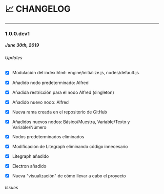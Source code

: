 # :chart_with_upwards_trend: CHANGELOG
---
### 1.0.0.dev1
##### June 30th, 2019

###### Updates
- [x] Modulación del index.html: engine/initialize.js, nodes/default.js
- [x] Añadido nodo predeterminado: Alfred
- [x] Añadida restricción para el nodo Alfred (singleton)
- [x] Añadido nuevo nodo: Alfred

- [x] Nueva rama creada en el repositorio de GitHub
- [x] Añadidos nuevos nodos: Básico/Muestra, Variable/Texto y Variable/Número
- [x] Nodos predeterminados eliminados
- [x] Modificación de Litegraph eliminando código innecesario
- [x] Litegraph añadido
- [x] Electron añadido
- [x] Nueva "visualización" de cómo llevar a cabo el proyecto

###### Issues